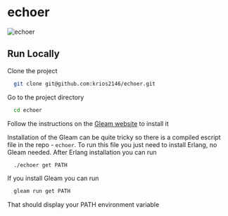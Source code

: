 
# echoer

![echoer](https://socialify.git.ci/krios2146/echoer/image?description=1&language=1&name=1&owner=1&pattern=Solid&theme=Dark)

## Run Locally

Clone the project

```bash
  git clone git@github.com:krios2146/echoer.git
```

Go to the project directory

```bash
  cd echoer
```

Follow the instructions on the [Gleam website](https://gleam.run/getting-started/installing/) to install it

Installation of the Gleam can be quite tricky so there is a compiled escript file in the repo - `echoer`. To run this file you just need to install Erlang, no Gleam needed. After Erlang installation you can run

```bash
  ./echoer get PATH
```

If you install Gleam you can run 

```bash
  gleam run get PATH
```

That should display your PATH environment variable
